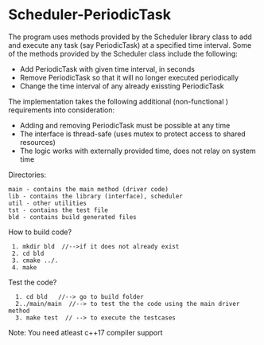 # Scheduler-PeriodicTask

The program uses methods provided by the Scheduler library class to add and execute any task (say PeriodicTask) at a specified time interval. Some of the methods provided by the Scheduler class include the following:
   - Add PeriodicTask with given time interval, in seconds
   - Remove PeriodicTask so that it will no longer executed periodically
   - Change the time interval of any already exissting PeriodicTask
   
The implementation takes the following additional (non-functional ) requirements into consideration:
   - Adding and removing PeriodicTask must be possible at any time
   - The interface is thread-safe (uses mutex to protect access to shared resources)
   - The logic works with externally provided time, does not relay on system time
   
Directories:
        
    main - contains the main method (driver code)
    lib - contains the library (interface), scheduler 
    util - other utilities
    tst - contains the test file 
    bld - contains build generated files
   
How to build code?

     1. mkdir bld  //-->if it does not already exist
     2. cd bld
     3. cmake ../.  
     4. make
     
Test the code?

      1. cd bld   //--> go to build folder
      2../main/main  //--> to test the the code using the main driver method 
      3. make test  // --> to execute the testcases

Note: You need atleast c++17 compiler support
